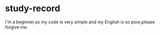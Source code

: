 # study-record
I'm a beginner,so my code is very simple and my English is so poor,please forgive me.
